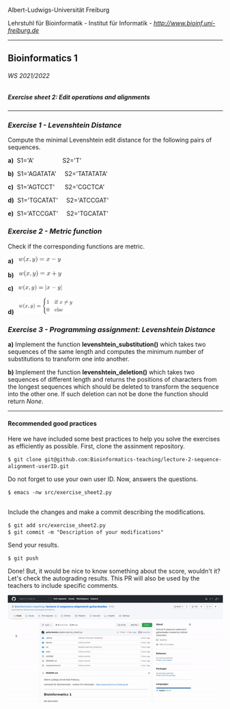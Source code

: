 Albert-Ludwigs-Universität Freiburg

Lehrstuhl für Bioinformatik - Institut für Informatik - *http://www.bioinf.uni-freiburg.de*

---
## Bioinformatics 1
###### WS 2021/2022
##### Exercise sheet 2: Edit operations and alignments
---
### _Exercise 1 - Levenshtein Distance_
Compute the minimal Levenshtein edit distance for the following pairs of sequences.

**a)** &nbsp;S1='A'&nbsp;&nbsp;&nbsp;&nbsp;&nbsp;&nbsp;&nbsp;&nbsp;&nbsp;&nbsp;&nbsp;&nbsp;&nbsp;&nbsp;&nbsp;&nbsp;&nbsp;S2='T'

**b)** &nbsp;S1='AGATATA'&nbsp;&nbsp;&nbsp;&nbsp;&nbsp;S2='TATATATA'

**c)** &nbsp;S1='AGTCCT'&nbsp;&nbsp;&nbsp;&nbsp;&nbsp;&nbsp;S2='CGCTCA'

**d)** &nbsp;S1='TGCATAT'&nbsp;&nbsp;&nbsp;&nbsp;&nbsp;S2='ATCCGAT'

**e)** &nbsp;S1='ATCCGAT'&nbsp;&nbsp;&nbsp;&nbsp;&nbsp;S2='TGCATAT'

### _Exercise 2 - Metric function_
Check if the corresponding functions are metric.

**a)** &nbsp;&nbsp;<img src="./figures/sheet2-exercise2-formula1.svg" alt="metric1" width=20%/>

**b)** &nbsp;&nbsp;<img src="./figures/sheet2-exercise2-formula2.svg" alt="metric2" width=20%/>

**c)** &nbsp;&nbsp;<img src="./figures/sheet2-exercise2-formula3.svg" alt="metric3" width=20%/>

**d)** &nbsp;&nbsp;<img src="./figures/sheet2-exercise2-formula4.svg" alt="metric4" width=25%/>


### _Exercise 3 - Programming assignment: Levenshtein Distance_

**a)** Implement the function **levenshtein_substitution()** which takes two sequences of the same length and computes the minimum number of substitutions to transform one into another.

**b)** Implement the function **levenshtein_deletion()** which takes two sequences of different length and returns the positions of characters from the longest sequences which should be deleted to transform the sequence into the other one. If such deletion can not be done the function should return *None*.

---

#### Recommended good practices

Here we have included some best practices to help you solve the exercises as efficiently as possible. First, clone the assinment repository.
    

```
$ git clone git@github.com:Bioinformatics-teaching/lecture-2-sequence-alignment-userID.git

```

Do not forget to use your own user ID. Now, answers the questions.


```
$ emacs -nw src/exercise_sheet2.py
    
```

Include the changes and make a commit describing the modifications.


```
$ git add src/exercise_sheet2.py
$ git commit -m "Description of your modifications"

```

 
Send your results.       


```
$ git push
```

Done! But, it would be nice to know something about the score, wouldn't it? Let's check the autograding results. This PR will also be used by the teachers to include specific comments.

<img src="./figures/sheet2_classroom.gif" alt="Autograding" width=100%/>
